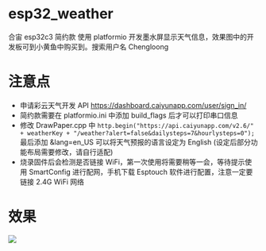 # esp32_weather
合宙 esp32c3 简约款 使用 platformio 开发墨水屏显示天气信息，效果图中的开发板可到小黄鱼中购买到。搜索用户名 Chengloong

# 注意点
- 申请彩云天气开发 API https://dashboard.caiyunapp.com/user/sign_in/
- 简约款需要在 platformio.ini 中添加 build_flags 后才可以打印串口信息
- 修改 DrawPaper.cpp 中 `http.begin("https://api.caiyunapp.com/v2.6/" + weatherKey + "/weather?alert=false&dailysteps=7&hourlysteps=0");` 最后添加 &lang=en_US 可以将天气预报的语言设定为 English (设定后部分功能布局需要修改，请自行适配)
- 烧录固件后会检测是否链接 WiFi，第一次使用将需要稍等一会，等待提示使用 SmartConfig 进行配网，手机下载 Esptouch 软件进行配置，注意一定要链接 2.4G WiFi 网络

# 效果
![](https://images.cnblogs.com/cnblogs_com/manastudent/1792948/o_230427070030_Snipaste_2023-04-27_14-58-53.png)
